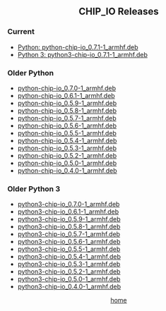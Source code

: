 <html><head><title>xtacocorex's dumping ground of information: chip_io releases</title></head>
<body>
    <div align="center"><h2>CHIP_IO Releases</h2></div>
    <div align="left"><h3>Current</h3>
    <ul>
        <li><a href="python-chip-io_0.7.1-1_armhf.deb">Python: python-chip-io_0.7.1-1_armhf.deb</a></li>
        <li><a href="python3-chip-io_0.7.1-1_armhf.deb">Python 3: python3-chip-io_0.7.1-1_armhf.deb</a></li>
    </ul>
    </div>
    <div align="left"><h3>Older Python</h3>
    <ul>
    <li><a href="python-chip-io_0.7.0-1_armhf.deb">python-chip-io_0.7.0-1_armhf.deb</a></li>
    <li><a href="python-chip-io_0.6.1-1_armhf.deb">python-chip-io_0.6.1-1_armhf.deb</a></li>
    <li><a href="python-chip-io_0.5.9-1_armhf.deb">python-chip-io_0.5.9-1_armhf.deb</a></li>
    <li><a href="python-chip-io_0.5.8-1_armhf.deb">python-chip-io_0.5.8-1_armhf.deb</a></li>
    <li><a href="python-chip-io_0.5.7-1_armhf.deb">python-chip-io_0.5.7-1_armhf.deb</a></li>
    <li><a href="python-chip-io_0.5.6-1_armhf.deb">python-chip-io_0.5.6-1_armhf.deb</a></li>
    <li><a href="python-chip-io_0.5.5-1_armhf.deb">python-chip-io_0.5.5-1_armhf.deb</a></li>
    <li><a href="python-chip-io_0.5.4-1_armhf.deb">python-chip-io_0.5.4-1_armhf.deb</a></li>
    <li><a href="python-chip-io_0.5.3-1_armhf.deb">python-chip-io_0.5.3-1_armhf.deb</a></li>
    <li><a href="python-chip-io_0.5.2-1_armhf.deb">python-chip-io_0.5.2-1_armhf.deb</a></li>
    <li><a href="python-chip-io_0.5.0-1_armhf.deb">python-chip-io_0.5.0-1_armhf.deb</a></li>
    <li><a href="python-chip-io_0.4.0-1_armhf.deb">python-chip-io_0.4.0-1_armhf.deb</a></li>
    </ul>
    </div>
    <div align="left"><h3>Older Python 3</h3>
    <ul>
    <li><a href="python3-chip-io_0.7.0-1_armhf.deb">python3-chip-io_0.7.0-1_armhf.deb</a></li>
    <li><a href="python3-chip-io_0.6.1-1_armhf.deb">python3-chip-io_0.6.1-1_armhf.deb</a></li>
    <li><a href="python3-chip-io_0.5.9-1_armhf.deb">python3-chip-io_0.5.9-1_armhf.deb</a></li>
    <li><a href="python3-chip-io_0.5.8-1_armhf.deb">python3-chip-io_0.5.8-1_armhf.deb</a></li>
    <li><a href="python3-chip-io_0.5.7-1_armhf.deb">python3-chip-io_0.5.7-1_armhf.deb</a></li>
    <li><a href="python3-chip-io_0.5.6-1_armhf.deb">python3-chip-io_0.5.6-1_armhf.deb</a></li>
    <li><a href="python3-chip-io_0.5.5-1_armhf.deb">python3-chip-io_0.5.5-1_armhf.deb</a></li>
    <li><a href="python3-chip-io_0.5.4-1_armhf.deb">python3-chip-io_0.5.4-1_armhf.deb</a></li>
    <li><a href="python3-chip-io_0.5.3-1_armhf.deb">python3-chip-io_0.5.3-1_armhf.deb</a></li>
    <li><a href="python3-chip-io_0.5.2-1_armhf.deb">python3-chip-io_0.5.2-1_armhf.deb</a></li>
    <li><a href="python3-chip-io_0.5.0-1_armhf.deb">python3-chip-io_0.5.0-1_armhf.deb</a></li>
    <li><a href="python3-chip-io_0.4.0-1_armhf.deb">python3-chip-io_0.4.0-1_armhf.deb</a></li>
    </ul>
    </div>
    <div align="center"><a href="xtacocorex.github.io">home</a></div>
</body>
</html>
